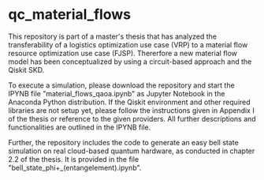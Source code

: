 # qc_material_flows
This repository is part of a master's thesis that has analyzed the transferability of a logistics optimization use case (VRP) to a material flow resource optimization use case (FJSP).
Thererfore a new material flow model has been conceptualized by using a circuit-based approach and the Qiskit SKD. 

To execute a simulation, please download the repository and start the IPYNB file "material_flows_qaoa.ipynb" as Jupyter Notebook in the Anaconda Python distribution. If the Qiskit environment and other required libraries are not setup yet, please follow the instructions given in Appendix I of the thesis or reference to the given providers. All further descriptions and functionalities are outlined in the IPYNB file. 

Further, the repository includes the code to generate an easy bell state simulation on real cloud-based quantum hardware, as conducted in chapter 2.2 of the thesis. It is provided in the file "bell_state_phi+_(entangelement).ipynb".
